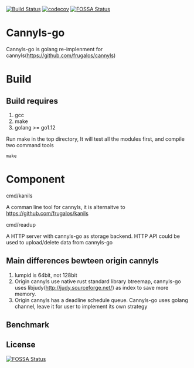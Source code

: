 [![Build Status](https://travis-ci.org/thesues/cannyls-go.svg?branch=master)](https://travis-ci.org/thesues/cannyls-go)
[![codecov](https://codecov.io/gh/thesues/cannyls-go/branch/master/graph/badge.svg)](https://codecov.io/gh/thesues/cannyls-go)
[![FOSSA Status](https://app.fossa.io/api/projects/git%2Bgithub.com%2Fthesues%2Fcannyls-go.svg?type=shield)](https://app.fossa.io/projects/git%2Bgithub.com%2Fthesues%2Fcannyls-go?ref=badge_shield)

# Cannyls-go

Cannyls-go is golang re-implenment for cannyls(https://github.com/frugalos/cannyls)


# Build

## Build requires

1. gcc
2. make
3. golang >= go1.12

Run make in the top directory, It will test all the modules first, and compile two
command tools

```
make
```


# Component

cmd/kanils


A comman line tool for cannyls, it is alternaitve to https://github.com/frugalos/kanils


cmd/readup

A HTTP server with cannyls-go as storage backend. HTTP API could be used to upload/delete data from cannyls-go



## Main differences bewteen origin cannyls

1. lumpid is 64bit, not 128bit
2. Origin cannyls use native rust standard library btreemap, cannyls-go uses libjudy(http://judy.sourceforge.net/) as index to 
save more memory.
3. Origin cannyls has a deadline schedule queue. Cannyls-go uses golang channel, leave it for user to implement its own strategy


## Benchmark


## License
[![FOSSA Status](https://app.fossa.io/api/projects/git%2Bgithub.com%2Fthesues%2Fcannyls-go.svg?type=large)](https://app.fossa.io/projects/git%2Bgithub.com%2Fthesues%2Fcannyls-go?ref=badge_large)